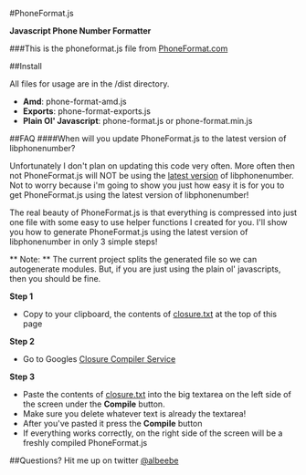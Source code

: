 #PhoneFormat.js


**Javascript Phone Number Formatter**


###This is the phoneformat.js file from <a href="http://www.phoneformat.com">PhoneFormat.com</A>

##Install

All files for usage are in the /dist directory.

- **Amd**: phone-format-amd.js
- **Exports**: phone-format-exports.js
- **Plain Ol' Javascript**: phone-format.js or phone-format.min.js

##FAQ
####When will you update PhoneFormat.js to the latest version of libphonenumber?

Unfortunately I don't plan on updating this code very often.  More often then not PhoneFormat.js will NOT be using the [latest version](https://code.google.com/p/libphonenumber/source/browse/#svn%2Ftrunk%2Fjavascript%2Fi18n%2Fphonenumbers) of libphonenumber.  Not to worry because i'm going to show you just how easy it is for you to get PhoneFormat.js using the latest version of libphonenumber!

The real beauty of PhoneFormat.js is that everything is compressed into just one file with some easy to use helper functions I created for you.  I'll show you how to generate PhoneFormat.js using the latest version of libphonenumber in only 3 simple steps!

** Note: ** 
The current project splits the generated file so we can autogenerate modules.  But, if you are just using the plain ol' javascripts, then you should be fine.

**Step 1**

- Copy to your clipboard, the contents of [closure.txt](https://github.com/albeebe/phoneformat.js/blob/master/closure.txt) at the top of this page

**Step 2**

- Go to Googles [Closure Compiler Service](http://closure-compiler.appspot.com/home)</a>

**Step 3**

- Paste the contents of [closure.txt](https://github.com/albeebe/phoneformat.js/blob/master/closure.txt) into the big textarea on the left side of the screen under the **Compile** button.  
- Make sure you delete whatever text is already the textarea!
- After you've pasted it press the **Compile** button
- If everything works correctly, on the right side of the screen will be a freshly compiled PhoneFormat.js

##Questions?
Hit me up on twitter [@albeebe](http://twitter.com/albeebe)
